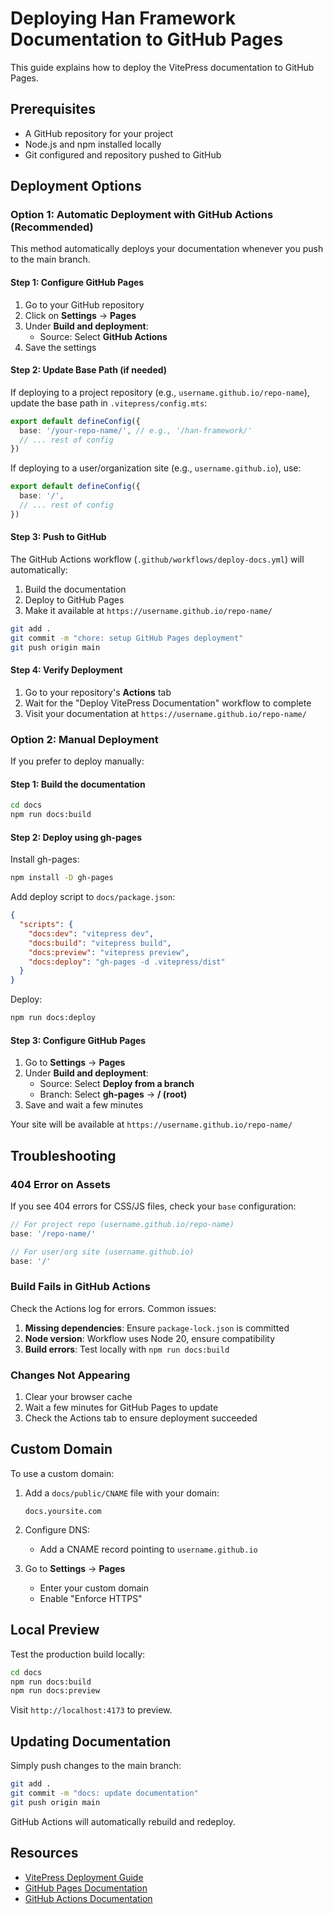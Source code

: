 # Deploying Han Framework Documentation to GitHub Pages

This guide explains how to deploy the VitePress documentation to GitHub Pages.

## Prerequisites

- A GitHub repository for your project
- Node.js and npm installed locally
- Git configured and repository pushed to GitHub

## Deployment Options

### Option 1: Automatic Deployment with GitHub Actions (Recommended)

This method automatically deploys your documentation whenever you push to the main branch.

#### Step 1: Configure GitHub Pages

1. Go to your GitHub repository
2. Click on **Settings** → **Pages**
3. Under **Build and deployment**:
   - Source: Select **GitHub Actions**
4. Save the settings

#### Step 2: Update Base Path (if needed)

If deploying to a project repository (e.g., `username.github.io/repo-name`), update the base path in `.vitepress/config.mts`:

```typescript
export default defineConfig({
  base: '/your-repo-name/', // e.g., '/han-framework/'
  // ... rest of config
})
```

If deploying to a user/organization site (e.g., `username.github.io`), use:

```typescript
export default defineConfig({
  base: '/',
  // ... rest of config
})
```

#### Step 3: Push to GitHub

The GitHub Actions workflow (`.github/workflows/deploy-docs.yml`) will automatically:

1. Build the documentation
2. Deploy to GitHub Pages
3. Make it available at `https://username.github.io/repo-name/`

```bash
git add .
git commit -m "chore: setup GitHub Pages deployment"
git push origin main
```

#### Step 4: Verify Deployment

1. Go to your repository's **Actions** tab
2. Wait for the "Deploy VitePress Documentation" workflow to complete
3. Visit your documentation at `https://username.github.io/repo-name/`

### Option 2: Manual Deployment

If you prefer to deploy manually:

#### Step 1: Build the documentation

```bash
cd docs
npm run docs:build
```

#### Step 2: Deploy using gh-pages

Install gh-pages:

```bash
npm install -D gh-pages
```

Add deploy script to `docs/package.json`:

```json
{
  "scripts": {
    "docs:dev": "vitepress dev",
    "docs:build": "vitepress build",
    "docs:preview": "vitepress preview",
    "docs:deploy": "gh-pages -d .vitepress/dist"
  }
}
```

Deploy:

```bash
npm run docs:deploy
```

#### Step 3: Configure GitHub Pages

1. Go to **Settings** → **Pages**
2. Under **Build and deployment**:
   - Source: Select **Deploy from a branch**
   - Branch: Select **gh-pages** → **/ (root)**
3. Save and wait a few minutes

Your site will be available at `https://username.github.io/repo-name/`

## Troubleshooting

### 404 Error on Assets

If you see 404 errors for CSS/JS files, check your `base` configuration:

```typescript
// For project repo (username.github.io/repo-name)
base: '/repo-name/'

// For user/org site (username.github.io)
base: '/'
```

### Build Fails in GitHub Actions

Check the Actions log for errors. Common issues:

1. **Missing dependencies**: Ensure `package-lock.json` is committed
2. **Node version**: Workflow uses Node 20, ensure compatibility
3. **Build errors**: Test locally with `npm run docs:build`

### Changes Not Appearing

1. Clear your browser cache
2. Wait a few minutes for GitHub Pages to update
3. Check the Actions tab to ensure deployment succeeded

## Custom Domain

To use a custom domain:

1. Add a `docs/public/CNAME` file with your domain:
   ```
   docs.yoursite.com
   ```

2. Configure DNS:
   - Add a CNAME record pointing to `username.github.io`

3. Go to **Settings** → **Pages**
   - Enter your custom domain
   - Enable "Enforce HTTPS"

## Local Preview

Test the production build locally:

```bash
cd docs
npm run docs:build
npm run docs:preview
```

Visit `http://localhost:4173` to preview.

## Updating Documentation

Simply push changes to the main branch:

```bash
git add .
git commit -m "docs: update documentation"
git push origin main
```

GitHub Actions will automatically rebuild and redeploy.

## Resources

- [VitePress Deployment Guide](https://vitepress.dev/guide/deploy)
- [GitHub Pages Documentation](https://docs.github.com/en/pages)
- [GitHub Actions Documentation](https://docs.github.com/en/actions)
